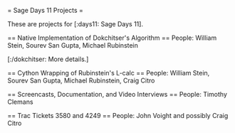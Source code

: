 = Sage Days 11 Projects =

These are projects for [:days11: Sage Days 11].


== Native Implementation of Dokchitser's Algorithm ==
People: William Stein, Sourev San Gupta, Michael Rubinstein

[:/dokchitser: More details.]

== Cython Wrapping of Rubinstein's L-calc ==
People: William Stein, Sourev San Gupta, Michael Rubinstein, Craig Citro

== Screencasts, Documentation, and Video Interviews ==
People: Timothy Clemans

== Trac Tickets 3580 and 4249 ==
People: John Voight and possibly Craig Citro
